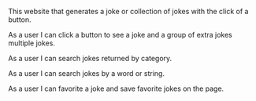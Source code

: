 This website that generates a joke or collection of jokes with the click of a button.

As a user I can click a button to see a joke and a group of extra jokes multiple jokes.

As a user I can search jokes returned by category.

As a user I can search jokes by a word or string.

As a user I can favorite a joke and save favorite jokes on the page.